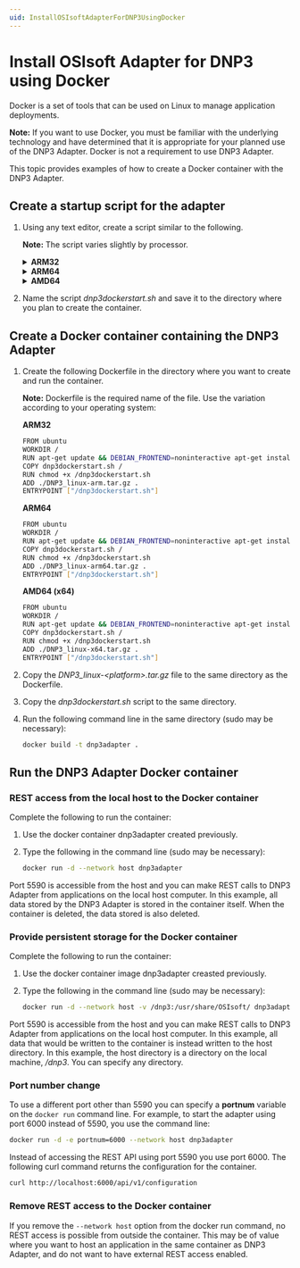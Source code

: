 ```yaml
---
uid: InstallOSIsoftAdapterForDNP3UsingDocker
---
```


# Install OSIsoft Adapter for DNP3 using Docker

Docker is a set of tools that can be used on Linux to manage application deployments.

**Note:** If you want to use Docker, you must be familiar with the underlying technology and have determined that it is appropriate for your planned use of the DNP3 Adapter. Docker is not a requirement to use DNP3 Adapter.

This topic provides examples of how to create a Docker container with the DNP3 Adapter. 

## Create a startup script for the adapter

1. Using any text editor, create a script similar to the following.

	**Note:** The script varies slightly by processor.
	
	<details>
	<summary><b>ARM32</b></summary>
	<pre>

		#!/bin/sh
		#local variables
		defaultPort=5590
		#regexp to only accept numerals
		re='^[0-9]+$'
	
		portConfigFile="/DNP3_linux-arm/appsettings.json"

		#validate the port number input
		if [ -z $portnum ] ; then
			portnum=${defaultPort} 
			echo "Default value selected." ;
		else
			echo $portnum | grep -q -E $re
			isNum=$?
			if [ $isNum -ne 0 ] || [ $portnum -le 1023 ] || [ $portnum -gt 49151 ] ; then
				echo "Invalid input. Setting default value ${defaultPort} instead..."
				portnum=${defaultPort} ;
			fi
		fi

		echo "configuring port ${portnum}"
		#write out the port config file
		cat > ${portConfigFile} << EOF
		{
  		"ApplicationSettings": {
    			"Port": ${portnum},
    			"ApplicationDataDirectory": "/usr/share/OSIsoft/Adapters/DNP3/DNP3"
 			 }
		}
		EOF
		exec /DNP3_linux-arm/OSIsoft.Data.System.Host
	</pre>
	</details>

	<details>
	<summary><b>ARM64</b></summary>
	<pre>
	
		#!/bin/sh
		#local variables
		defaultPort=5590
		#regexp to only accept numerals
		re='^[0-9]+$'
	
		portConfigFile="/DNP3_linux-arm64/appsettings.json"

		#validate the port number input
		if [ -z $portnum ] ; then
			portnum=${defaultPort} 
			echo "Default value selected." ;
		else
			echo $portnum | grep -q -E $re
			isNum=$?
			if [ $isNum -ne 0 ] || [ $portnum -le 1023 ] || [ $portnum -gt 49151 ] ; then
				echo "Invalid input. Setting default value ${defaultPort} instead..."
				portnum=${defaultPort} ;
			fi
		fi

		echo "configuring port ${portnum}"
		#write out the port config file
		cat > ${portConfigFile} << EOF
		{
		  "ApplicationSettings": {
		    "Port": ${portnum},
		    "ApplicationDataDirectory": "/usr/share/OSIsoft/Adapters/DNP3/DNP3"
		  }
		}
		EOF
		exec /DNP3_linux-arm64/OSIsoft.Data.System.Host
	</pre>
	</details>

	<details>
	<summary><b>AMD64</b></summary>
	<pre>
	
		#!/bin/sh
		#local variables
		defaultPort=5590
		#regexp to only accept numerals
		re='^[0-9]+$'

		portConfigFile="/DNP3_linux-x64/appsettings.json"

		#validate the port number input
		if [ -z $portnum ] ; then
			portnum=${defaultPort} 
			echo "Default value selected." ;
		else
			echo $portnum | grep -q -E $re
			isNum=$?
			if [ $isNum -ne 0 ] || [ $portnum -le 1023 ] || [ $portnum -gt 49151 ] ; then
				echo "Invalid input. Setting default value ${defaultPort} instead..."
				portnum=${defaultPort} ;
			fi
		fi

		echo "configuring port ${portnum}"
		#write out the port config file
		cat > ${portConfigFile} << EOF
		{
		  "ApplicationSettings": {
		    "Port": ${portnum},
		    "ApplicationDataDirectory": "/usr/share/OSIsoft/Adapters/DNP3/DNP3"
		  }
		}
		EOF
		exec /DNP3_linux-x64/OSIsoft.Data.System.Host
	</pre>
	</details>
	
2. Name the script *dnp3dockerstart.sh* and save it to the directory where you plan to create the container.

## Create a Docker container containing the DNP3 Adapter

1. Create the following Dockerfile in the directory where you want to create and run the container. 

	**Note:** Dockerfile is the required name of the file. Use the variation according to your operating system:

	**ARM32**

	```bash
	FROM ubuntu
	WORKDIR /
	RUN apt-get update && DEBIAN_FRONTEND=noninteractive apt-get install -y --no-install-recommends libicu60 libssl1.0.0
	COPY dnp3dockerstart.sh /
	RUN chmod +x /dnp3dockerstart.sh
	ADD ./DNP3_linux-arm.tar.gz .
	ENTRYPOINT ["/dnp3dockerstart.sh"]
	```
	**ARM64**

	```bash
	FROM ubuntu
	WORKDIR /
	RUN apt-get update && DEBIAN_FRONTEND=noninteractive apt-get install -y --no-install-recommends libicu60 libssl1.0.0
	COPY dnp3dockerstart.sh /
	RUN chmod +x /dnp3dockerstart.sh
	ADD ./DNP3_linux-arm64.tar.gz .
	ENTRYPOINT ["/dnp3dockerstart.sh"]
	```

	**AMD64 (x64)**

	```bash
	FROM ubuntu
	WORKDIR /
	RUN apt-get update && DEBIAN_FRONTEND=noninteractive apt-get install -y --no-install-recommends libicu60 libssl1.0.0
	COPY dnp3dockerstart.sh /
	RUN chmod +x /dnp3dockerstart.sh
	ADD ./DNP3_linux-x64.tar.gz .
	ENTRYPOINT ["/dnp3dockerstart.sh"]
	```

2. Copy the *DNP3_linux-\<platform>.tar.gz* file to the same directory as the Dockerfile.
3. Copy the *dnp3dockerstart.sh* script to the same directory.
4. Run the following command line in the same directory (sudo may be necessary):

	```bash
	docker build -t dnp3adapter .
	```

## Run the DNP3 Adapter Docker container

### REST access from the local host to the Docker container

Complete the following to run the container:

1. Use the docker container dnp3adapter created previously.
2. Type the following in the command line (sudo may be necessary):

	```bash
	docker run -d --network host dnp3adapter
	```

Port 5590 is accessible from the host and you can make REST calls to DNP3 Adapter from applications on the local host computer. In this example, all data stored by the DNP3 Adapter is stored in the container itself. When the container is deleted, the data stored is also deleted.

### Provide persistent storage for the Docker container

Complete the following to run the container:

1. Use the docker container image dnp3adapter creasted previously.
2. Type the following in the command line (sudo may be necessary):

	```bash
	docker run -d --network host -v /dnp3:/usr/share/OSIsoft/ dnp3adapter
	```

Port 5590 is accessible from the host and you can make REST calls to DNP3 Adapter from applications on the local host computer. In this example, all data that would be written to the container is instead written to the host directory. In this example, the host directory is a directory on the local machine, */dnp3*. You can specify any directory.

### Port number change

To use a different port other than 5590 you can specify a **portnum** variable on the `docker run` command line. For example, to start the adapter using port 6000 instead of 5590, you use the command line:

```bash
docker run -d -e portnum=6000 --network host dnp3adapter
```

Instead of accessing the REST API using port 5590 you use port 6000. The following curl command returns the configuration for the container.

```bash
curl http://localhost:6000/api/v1/configuration
```

### Remove REST access to the Docker container

If you remove the `--network host` option from the docker run command, no REST access is possible from outside the container. This may be of value where you want to host an application in the same container as DNP3 Adapter, and do not want to have external REST access enabled.
